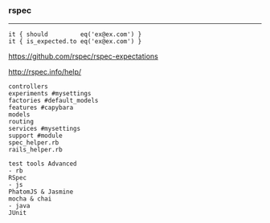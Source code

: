 ### rspec
---
```
it { should         eq('ex@ex.com') }
it { is_expected.to eq('ex@ex.com') }
```

https://github.com/rspec/rspec-expectations

http://rspec.info/help/

```
controllers
experiments #mysettings
factories #default_models
features #capybara
models 
routing 
services #mysettings
support #module
spec_helper.rb
rails_helper.rb
```


```
test tools Advanced
- rb
RSpec
- js
PhatomJS & Jasmine
mocha & chai
- java
JUnit

```

```

```

```
```


